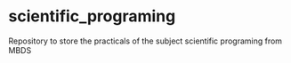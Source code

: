 # scientific_programing
Repository to store the practicals of the subject scientific programing from MBDS
